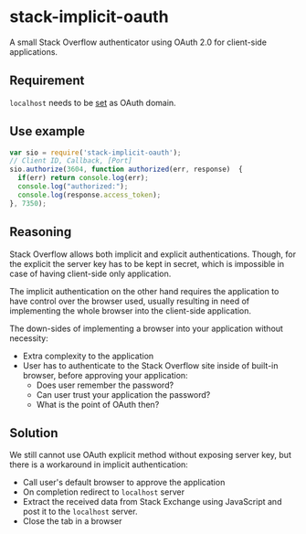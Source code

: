 # stack-implicit-oauth

A small Stack Overflow authenticator using OAuth 2.0 for client-side applications.

## Requirement
`localhost` needs to be [set][1] as OAuth domain.

## Use example
```JavaScript
var sio = require('stack-implicit-oauth');
// Client ID, Callback, [Port]
sio.authorize(3604, function authorized(err, response)  {
  if(err) return console.log(err);
  console.log("authorized:");
  console.log(response.access_token);
}, 7350);
```

## Reasoning
Stack Overflow allows both implicit and explicit authentications. Though, for the explicit the server key has to be kept in secret, which is impossible in case of having client-side only application.

The implicit authentication on the other hand requires the application to have control over the browser used, usually resulting in need of implementing the whole browser into the client-side application.

The down-sides of implementing a browser into your application without necessity:

* Extra complexity to the application
* User has to authenticate to the Stack Overflow site inside of built-in browser, before approving your application:
  * Does user remember the password?
  * Can user trust your application the password?
  * What is the point of OAuth then?

## Solution
We still cannot use OAuth explicit method without exposing server key, but there is a workaround in implicit authentication:
* Call user's default browser to approve the application
* On completion redirect to `localhost` server
* Extract the received data from Stack Exchange using JavaScript and post it to the `localhost` server.
* Close the tab in a browser


[1]:http://stackapps.com/apps/oauth
